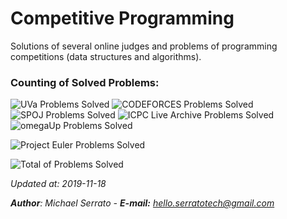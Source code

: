 # Competitive Programming

Solutions of several online judges and problems of programming competitions (data structures and algorithms).

### Counting of Solved Problems:

![UVa Problems Solved](https://img.shields.io/badge/UVa-94%20AC-red.svg)
![CODEFORCES Problems Solved](https://img.shields.io/badge/CODEFORCES-55%20AC-f1be36.svg)
![SPOJ Problems Solved](https://img.shields.io/badge/SPOJ-22%20AC-337ab7.svg)
![ICPC Live Archive Problems Solved](https://img.shields.io/badge/ICPC%20Live%20Archive-2%20AC-d04542.svg)
![omegaUp Problems Solved](https://img.shields.io/badge/omegaUp-59%20AC-5588dd.svg)

![Project Euler Problems Solved](https://projecteuler.net/profile/michaelserrato.png)

![Total of Problems Solved](https://img.shields.io/badge/TOTAL%20OF%20SOLVED%20PROBLEMS-243%20AC-brightgreen.svg)

*Updated at: 2019-11-18*

***Author**: Michael Serrato - **E-mail:** <hello.serratotech@gmail.com>*
